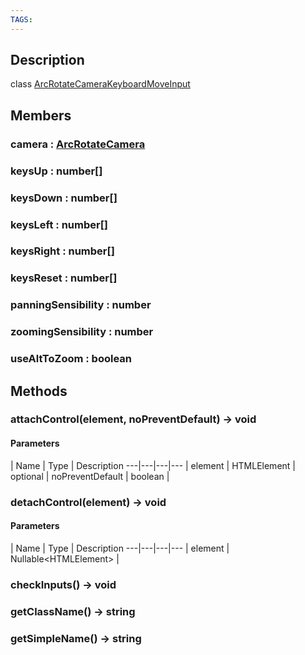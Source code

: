```yaml
---
TAGS:
---
```

## Description

class [ArcRotateCameraKeyboardMoveInput](/classes/3.1/ArcRotateCameraKeyboardMoveInput)



## Members

### camera : [ArcRotateCamera](/classes/3.1/ArcRotateCamera)


### keysUp : number[]


### keysDown : number[]


### keysLeft : number[]


### keysRight : number[]


### keysReset : number[]


### panningSensibility : number


### zoomingSensibility : number


### useAltToZoom : boolean


## Methods

### attachControl(element, noPreventDefault) &rarr; void



#### Parameters
 | Name | Type | Description
---|---|---|---
 | element | HTMLElement | 
optional | noPreventDefault | boolean | 
### detachControl(element) &rarr; void



#### Parameters
 | Name | Type | Description
---|---|---|---
 | element | Nullable&lt;HTMLElement&gt; | 

### checkInputs() &rarr; void


### getClassName() &rarr; string


### getSimpleName() &rarr; string


